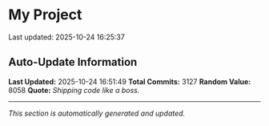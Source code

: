 # My Project


Last updated: 2025-10-24 16:25:37






























































































































































































































































































































































































































































































































































































































































































































































































































































































































































































































































































































































































































































































































































































































































































































































































































































































































































































































































































































































































































































































































































































































































































































































































































































































































































































































































































































































































































































































































































































































































































































































































































































































































































































































































































































































































































































## Auto-Update Information

**Last Updated:** 2025-10-24 16:51:49
**Total Commits:** 3127
**Random Value:** 8058
**Quote:** _Shipping code like a boss._

---
_This section is automatically generated and updated._